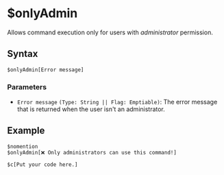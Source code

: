 # $onlyAdmin
Allows command execution only for users with *administrator* permission.

## Syntax
```
$onlyAdmin[Error message]
```

### Parameters 
- `Error message` `(Type: String || Flag: Emptiable)`: The error message that is returned when the user isn't an administrator.

## Example
```
$nomention
$onlyAdmin[❌ Only administrators can use this command!]

$c[Put your code here.]
```
